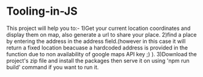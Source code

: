 # Tooling-in-JS
This project will help you to:-
1)Get your current location coordinates and display them on map, also generate a url to share your place.
2)find a place by entering the address in the address field.(however in this case it will return a fixed location beacuase a hardcoded address is provided in the function
due to non availability of google maps API key ;) ).
3)Download the project's zip file and install the packages then serve it on using 'npm run build' command if you want to run it.
